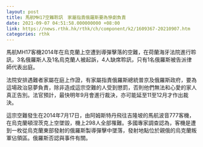 ```yaml
---
layout: post
title: 馬航MH17空難聆訊　家屬指責俄羅斯要為慘劇負責
date: 2021-09-07 04:51:58.000000000 +08:00
link: https://news.rthk.hk/rthk/ch/component/k2/1609367-20210907.htm
categories: rthk
---
```


馬航MH17客機2014年在烏克蘭上空遭到導彈擊落的空難，在荷蘭海牙法院進行聆訊，3名俄羅斯人及1名烏克蘭人被起訴，4人缺席聆訊，只有1名俄羅斯被告派律師代表出庭。

法院安排遇難者家屬在庭上作證，有家屬指責俄羅斯總統普京及俄羅斯政府，要為這場政治惡夢負責，除非造成這宗空難的人受到懲罰，否則他們無法和心愛的家人真正告別。法官預計，最快明年9月會進行裁決，亦可能延至11至12月才作出裁決。

這宗空難發生在2014年7月17日，由阿姆斯特丹飛往吉隆坡的馬航波音777客機，在烏克蘭頓涅茨克上空墜毀，機上298人全部罹難。多國專家調查認為，客機是遭到一枚從烏克蘭東部發射的俄羅斯製導彈擊中墜落，發射地點位於親俄的烏克蘭叛軍佔領區。俄羅斯否認與事件有關。

